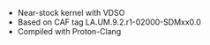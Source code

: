 - Near-stock kernel with VDSO
- Based on CAF tag LA.UM.9.2.r1-02000-SDMxx0.0
- Compiled with Proton-Clang